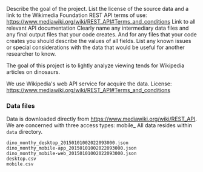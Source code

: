 Describe the goal of the project.
List the license of the source data and a link to the Wikimedia Foundation REST API terms of use: https://www.mediawiki.org/wiki/REST_API#Terms_and_conditions
Link to all relevant API documentation
Clearly name any intermediary data files and any final output files that your code creates. And for any files that your code creates you should describe the values of all fields.
List any known issues or special considerations with the data that would be useful for another researcher to know. 

The goal of this project is to lightly analyze viewing tends for Wikipedia articles on dinosaurs.

We use Wikipedia's web API service for acquire the data. License: https://www.mediawiki.org/wiki/REST_API#Terms_and_conditions

### Data files
Data is downloaded directly from https://www.mediawiki.org/wiki/REST_API. We are concerned with three access types: mobile_
All data resides within `data` directory.
```
dino_monthy_desktop_20150101002022093000.json
dino_monthy_mobile-app_20150101002022093000.json
dino_monthy_mobile-web_20150101002022093000.json
desktop.csv
mobile.csv
```
